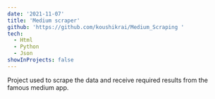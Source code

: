 ```yaml
---
date: '2021-11-07'
title: 'Medium scraper'
github: 'https://github.com/koushikrai/Medium_Scraping '
tech:
  - Html
  - Python
  - Json
showInProjects: false
---
```


Project used to scrape the data and receive required results from the famous medium app.
